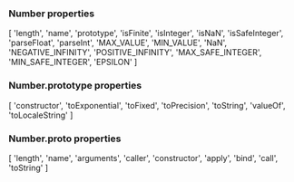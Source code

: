 ### Number properties
[ 
'length',
'name',
'prototype',
'isFinite',
'isInteger',
'isNaN',
'isSafeInteger',
'parseFloat',
'parseInt',
'MAX_VALUE',
'MIN_VALUE',
'NaN',
'NEGATIVE_INFINITY',
'POSITIVE_INFINITY',
'MAX_SAFE_INTEGER',
'MIN_SAFE_INTEGER',
'EPSILON'
]

### Number.prototype properties
[
'constructor',
'toExponential',
'toFixed',
'toPrecision',
'toString',
'valueOf',
'toLocaleString'
]

### Number.__proto__ properties
[ 
'length',
'name',
'arguments',
'caller',
'constructor',
'apply',
'bind',
'call',
'toString'
]
